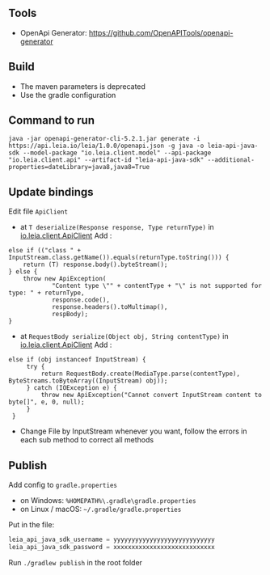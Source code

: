 ## Tools
- OpenApi Generator: https://github.com/OpenAPITools/openapi-generator

## Build
- The maven parameters is deprecated
- Use the gradle configuration

## Command to run
```shell
java -jar openapi-generator-cli-5.2.1.jar generate -i https://api.leia.io/leia/1.0.0/openapi.json -g java -o leia-api-java-sdk --model-package "io.leia.client.model" --api-package "io.leia.client.api" --artifact-id "leia-api-java-sdk" --additional-properties=dateLibrary=java8,java8=True
```

## Update bindings

Edit file `ApiClient`
- at `T deserialize(Response response, Type returnType)` in [io.leia.client.ApiClient](src/main/java/io/leia/client/ApiClient.java) Add :
```
else if (("class " + InputStream.class.getName()).equals(returnType.toString())) {
    return (T) response.body().byteStream();
} else {
    throw new ApiException(
            "Content type \"" + contentType + "\" is not supported for type: " + returnType,
            response.code(),
            response.headers().toMultimap(),
            respBody);
}
```
- at `RequestBody serialize(Object obj, String contentType)` in [io.leia.client.ApiClient](src/main/java/io/leia/client/ApiClient.java) Add :
``` 
else if (obj instanceof InputStream) {
     try {
         return RequestBody.create(MediaType.parse(contentType), ByteStreams.toByteArray((InputStream) obj));
     } catch (IOException e) {
         throw new ApiException("Cannot convert InputStream content to byte[]", e, 0, null);
     }
 }
```
- Change File by InputStream whenever you want, follow the errors in each sub method to correct all methods

## Publish
Add config to `gradle.properties`
- on Windows: `%HOMEPATH%\.gradle\gradle.properties`
- on Linux / macOS: `~/.gradle/gradle.properties`

Put in the file:
```groovy
leia_api_java_sdk_username = yyyyyyyyyyyyyyyyyyyyyyyyyyyy
leia_api_java_sdk_password = xxxxxxxxxxxxxxxxxxxxxxxxxxxx
```

Run `./gradlew publish` in the root folder